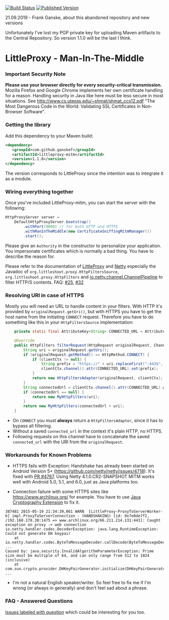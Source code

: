 [![Build Status](https://travis-ci.org/ganskef/LittleProxy-mitm.png?branch=master)](https://travis-ci.org/ganskef/LittleProxy-mitm)
[![Published Version](https://img.shields.io/maven-central/v/com.github.ganskef/littleproxy-mitm.svg)](http://search.maven.org/#search|ga|1|g%3A%22com.github.ganskef%22%20AND%20a%3A%22littleproxy-mitm%22)<br />

21.09.2019 - Frank Ganske, about this abandoned repository and new versions

Unfortunately I've lost my PGP private key for uploading Maven artifacts to the Central Repository. So version 1.1.0 will be the last I think.

LittleProxy - Man-In-The-Middle
===============================



### Important Security Note

**Please use your browser directly for every security-critical transmission.** 
Mozilla Firefox and Google Chrome implements her own certificate handling for a 
reason. Handling security in Java like here must be less secure in most 
situations. See http://www.cs.utexas.edu/~shmat/shmat_ccs12.pdf "The Most 
Dangerous Code in the World: Validating SSL Certificates in Non-Browser 
Software".

### Getting the library

Add this dependency to your Maven build:

```xml
<dependency>
   <groupId>com.github.ganskef</groupId>
   <artifactId>littleproxy-mitm</artifactId>
   <version>1.1.0</version>
</dependency>
```
The version corresponds to LittleProxy since the intention was to integrate it 
as a module.

### Wiring everything together

Once you've included LittleProxy-mitm, you can start the server with the following:

```java
HttpProxyServer server =
    DefaultHttpProxyServer.bootstrap()
        .withPort(9090) // for both HTTP and HTTPS
        .withManInTheMiddle(new CertificateSniffingMitmManager())
        .start();
```

Please give an `Authority` in the constructor to personalize your application. 
You impersonate certificates which is normally a bad thing. You have to describe 
the reason for.

Please refer to the documentation of 
[LittleProxy](https://github.com/adamfisk/LittleProxy) and [Netty](https://netty.io/) especially the Javadoc of `org.littleshoot.proxy.HttpFiltersSource`, `org.littleshoot.proxy.HttpFilters` and [io.netty.channel.ChannelPipeline](https://netty.io/4.1/api/index.html) to filter HTTP/S contents. FAQ: [#25](https://github.com/ganskef/LittleProxy-mitm/issues/25#issuecomment-533908538), [#32](https://github.com/ganskef/LittleProxy-mitm/issues/32#issuecomment-533904216)

### Resolving URI in case of HTTPS

Mostly you will need an URL to handle content in your filters. With HTTP it's 
provided by `originalRequest.getUri()`, but with HTTPS you have to get the host 
name from the initiating `CONNECT` request. Therefore you have to do something 
like this in your `HttpFiltersSource` implementation: 

```java
    private static final AttributeKey<String> CONNECTED_URL = AttributeKey.valueOf("connected_url");

    @Override
    public HttpFilters filterRequest(HttpRequest originalRequest, ChannelHandlerContext clientCtx) {
        String uri = originalRequest.getUri();
        if (originalRequest.getMethod() == HttpMethod.CONNECT) {
            if (clientCtx != null) {
                String prefix = "https://" + uri.replaceFirst(":443$", "");
                clientCtx.channel().attr(CONNECTED_URL).set(prefix);
            }
            return new HttpFiltersAdapter(originalRequest, clientCtx);
        }
        String connectedUrl = clientCtx.channel().attr(CONNECTED_URL).get();
        if (connectedUrl == null) {
            return new MyHttpFilters(uri);
        }
        return new MyHttpFilters(connectedUrl + uri);
    }
```

 * On `CONNECT` you must **always** return a `HttpFiltersAdapter`, since it has 
 to  bypass all filtering. 
 * Without a saved `connected_url` in the context it's plain HTTP, no HTTPS.
 * Following requests on this channel have to concatenate the saved 
 `connected_url` with the URI from the `originalRequest`.

### Workarounds for Known Problems

 * HTTPS fails with Exception: Handshake has already been started on Android Version 5+ (https://github.com/netty/netty/issues/4718). It's fixed with [PR #4767](https://github.com/netty/netty/pull/4764). Using Netty 4.1.0.CR2-SNAPSHOT MITM works well with Android 5.0, 5.1, and 6.0, just as Java platforms too.

 * Connection failure with some HTTPS sites like https://www.archlinux.org/ for example. You have to use [Java Cryptography Extension](http://en.wikipedia.org/wiki/Java_Cryptography_Extension) to fix it.
```
387481 2015-05-19 21:34:39,061 WARN  [LittleProxy-ProxyToServerWorker-6] impl.ProxyToServerConnection - (HANDSHAKING) [id: 0x7e0de7f2, /192.168.178.30:1475 => www.archlinux.org/66.211.214.131:443]: Caught exception on proxy -> web connection
io.netty.handler.codec.DecoderException: java.lang.RuntimeException: Could not generate DH keypair
    at io.netty.handler.codec.ByteToMessageDecoder.callDecode(ByteToMessageDecoder.java:346)
...
Caused by: java.security.InvalidAlgorithmParameterException: Prime size must be multiple of 64, and can only range from 512 to 1024 (inclusive)
    at com.sun.crypto.provider.DHKeyPairGenerator.initialize(DHKeyPairGenerator.java:120)
...
```
 * I'm not a natural English speaker/writer. So feel free to fix me if I'm wrong 
 (or always in generally) and don't feel sad about a phrase.

### FAQ - Answered Questions

[Issues labeled with question](https://github.com/ganskef/LittleProxy-mitm/issues?utf8=%E2%9C%93&q=is%3Aissue+label%3Aquestion+) which could be interesting for you too.